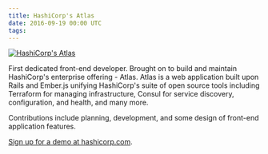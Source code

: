 ```yaml
---
title: HashiCorp's Atlas
date: 2016-09-19 00:00 UTC
tags:
---
```


[![HashiCorp's Atlas](portfolio/atlas.png)](https://www.hashicorp.com/)

First dedicated front-end developer. Brought on to build and maintain HashiCorp's enterprise offering - Atlas. Atlas is a web application built upon Rails and Ember.js unifying HashiCorp's suite of open source tools including Terraform for managing infrastructure, Consul for service discovery, configuration, and health, and many more.

Contributions include planning, development, and some design of front-end application features.

[Sign up for a demo at hashicorp.com](http://www.hashicorp.com).
